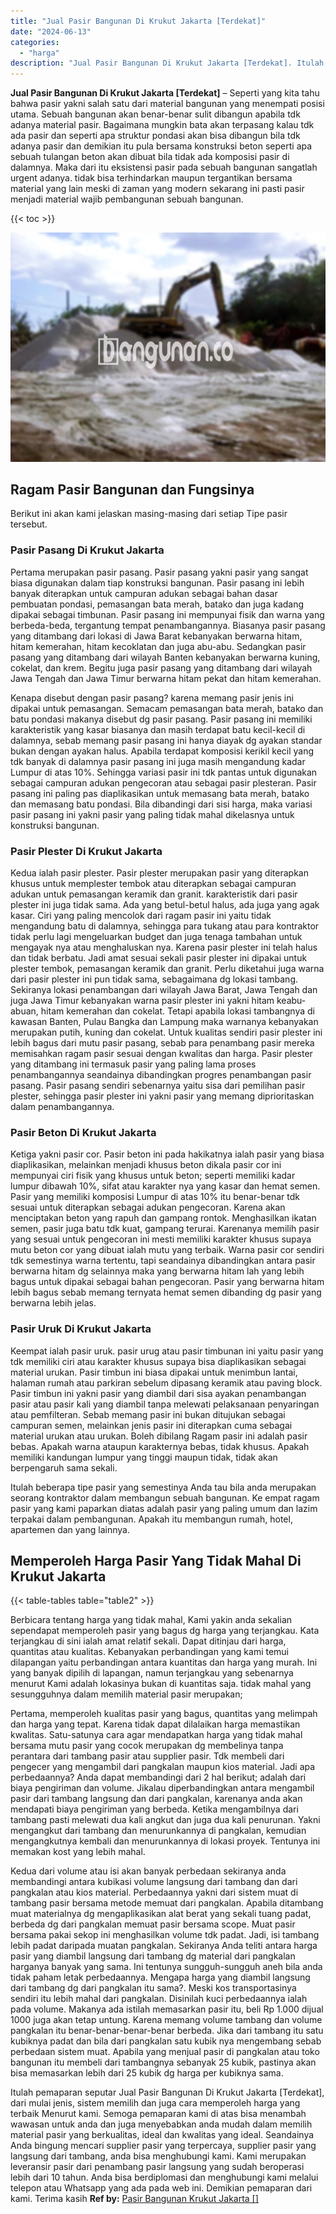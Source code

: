 ```yaml
---
title: "Jual Pasir Bangunan Di Krukut Jakarta [Terdekat]"
date: "2024-06-13"
categories: 
  - "harga"
description: "Jual Pasir Bangunan Di Krukut Jakarta [Terdekat]. Itulah pemaparan seputar Jual Pasir Bangunan Di Krukut Jakarta [Terdekat], dari mulai jenis, sistem memil..."
---
```


**Jual Pasir Bangunan Di Krukut Jakarta \[Terdekat\]** – Seperti yang kita tahu bahwa pasir yakni salah satu dari material bangunan yang menempati posisi utama. Sebuah bangunan akan benar-benar sulit dibangun apabila tdk adanya material pasir. Bagaimana mungkin bata akan terpasang kalau tdk ada pasir dan seperti apa struktur pondasi akan bisa dibangun bila tdk adanya pasir dan demikian itu pula bersama konstruksi beton seperti apa sebuah tulangan beton akan dibuat bila tidak ada komposisi pasir di dalamnya. Maka dari itu eksistensi pasir pada sebuah bangunan sangatlah urgent adanya. tidak bisa terhindarkan maupun tergantikan bersama material yang lain meski di zaman yang modern sekarang ini pasti pasir menjadi material wajib pembangunan sebuah bangunan.

{{< toc >}}

![Jual Pasir Bangunan Di Krukut Jakarta [Terdekat]](/images/jual-pasir-bangunan-42.png)

## Ragam Pasir Bangunan dan Fungsinya

Berikut ini akan kami jelaskan masing-masing dari setiap Tipe pasir tersebut.

### Pasir Pasang Di Krukut Jakarta

Pertama merupakan pasir pasang. Pasir pasang yakni pasir yang sangat biasa digunakan dalam tiap konstruksi bangunan. Pasir pasang ini lebih banyak diterapkan untuk campuran adukan sebagai bahan dasar pembuatan pondasi, pemasangan bata merah, batako dan juga kadang dipakai sebagai timbunan. Pasir pasang ini mempunyai fisik dan warna yang berbeda-beda, tergantung tempat penambangannya. Biasanya pasir pasang yang ditambang dari lokasi di Jawa Barat kebanyakan berwarna hitam, hitam kemerahan, hitam kecoklatan dan juga abu-abu. Sedangkan pasir pasang yang ditambang dari wilayah Banten kebanyakan berwarna kuning, cokelat, dan krem. Begitu juga pasir pasang yang ditambang dari wilayah Jawa Tengah dan Jawa Timur berwarna hitam pekat dan hitam kemerahan.

Kenapa disebut dengan pasir pasang? karena memang pasir jenis ini dipakai untuk pemasangan. Semacam pemasangan bata merah, batako dan batu pondasi makanya disebut dg pasir pasang. Pasir pasang ini memiliki karakteristik yang kasar biasanya dan masih terdapat batu kecil-kecil di dalamnya, sebab memang pasir pasang ini hanya diayak dg ayakan standar bukan dengan ayakan halus. Apabila terdapat komposisi kerikil kecil yang tdk banyak di dalamnya pasir pasang ini juga masih mengandung kadar Lumpur di atas 10%. Sehingga variasi pasir ini tdk pantas untuk digunakan sebagai campuran adukan pengecoran atau sebagai pasir plesteran. Pasir pasang ini paling pas diaplikasikan untuk memasang bata merah, batako dan memasang batu pondasi. Bila dibandingi dari sisi harga, maka variasi pasir pasang ini yakni pasir yang paling tidak mahal dikelasnya untuk konstruksi bangunan.

### Pasir Plester Di Krukut Jakarta

Kedua ialah pasir plester. Pasir plester merupakan pasir yang diterapkan khusus untuk memplester tembok atau diterapkan sebagai campuran adukan untuk pemasangan keramik dan granit. karakteristik dari pasir plester ini juga tidak sama. Ada yang betul-betul halus, ada juga yang agak kasar. Ciri yang paling mencolok dari ragam pasir ini yaitu tidak mengandung batu di dalamnya, sehingga para tukang atau para kontraktor tidak perlu lagi mengeluarkan budget dan juga tenaga tambahan untuk mengayak nya atau menghaluskan nya. Karena pasir plester ini telah halus dan tidak berbatu. Jadi amat sesuai sekali pasir plester ini dipakai untuk plester tembok, pemasangan keramik dan granit. Perlu diketahui juga warna dari pasir plester ini pun tidak sama, sebagaimana dg lokasi tambang. Sekiranya lokasi penambangan dari wilayah Jawa Barat, Jawa Tengah dan juga Jawa Timur kebanyakan warna pasir plester ini yakni hitam keabu-abuan, hitam kemerahan dan cokelat. Tetapi apabila lokasi tambangnya di kawasan Banten, Pulau Bangka dan Lampung maka warnanya kebanyakan merupakan putih, kuning dan cokelat. Untuk kualitas sendiri pasir plester ini lebih bagus dari mutu pasir pasang, sebab para penambang pasir mereka memisahkan ragam pasir sesuai dengan kwalitas dan harga. Pasir plester yang ditambang ini termasuk pasir yang paling lama proses penambangannya seandainya dibandingkan progres penambangan pasir pasang. Pasir pasang sendiri sebenarnya yaitu sisa dari pemilihan pasir plester, sehingga pasir plester ini yakni pasir yang memang diprioritaskan dalam penambangannya.

### Pasir Beton Di Krukut Jakarta

Ketiga yakni pasir cor. Pasir beton ini pada hakikatnya ialah pasir yang biasa diaplikasikan, melainkan menjadi khusus beton dikala pasir cor ini mempunyai ciri fisik yang khusus untuk beton; seperti memiliki kadar lumpur dibawah 10%, sifat atau karakter nya yang kasar dan hemat semen. Pasir yang memiliki komposisi Lumpur di atas 10% itu benar-benar tdk sesuai untuk diterapkan sebagai adukan pengecoran. Karena akan menciptakan beton yang rapuh dan gampang rontok. Menghasilkan ikatan semen, pasir juga batu tdk kuat, gampang terurai. Karenanya memilih pasir yang sesuai untuk pengecoran ini mesti memiliki karakter khusus supaya mutu beton cor yang dibuat ialah mutu yang terbaik. Warna pasir cor sendiri tdk semestinya warna tertentu, tapi seandainya dibandingkan antara pasir berwarna hitam dg selainnya maka yang berwarna hitam lah yang lebih bagus untuk dipakai sebagai bahan pengecoran. Pasir yang berwarna hitam lebih bagus sebab memang ternyata hemat semen dibanding dg pasir yang berwarna lebih jelas.

### Pasir Uruk Di Krukut Jakarta

Keempat ialah pasir uruk. pasir urug atau pasir timbunan ini yaitu pasir yang tdk memiliki ciri atau karakter khusus supaya bisa diaplikasikan sebagai material urukan. Pasir timbun ini biasa dipakai untuk menimbun lantai, halaman rumah atau parkiran sebelum dipasang keramik atau paving block. Pasir timbun ini yakni pasir yang diambil dari sisa ayakan penambangan pasir atau pasir kali yang diambil tanpa melewati pelaksanaan penyaringan atau pemfilteran. Sebab memang pasir ini bukan ditujukan sebagai campuran semen, melainkan jenis pasir ini diterapkan cuma sebagai material urukan atau urukan. Boleh dibilang Ragam pasir ini adalah pasir bebas. Apakah warna ataupun karakternya bebas, tidak khusus. Apakah memiliki kandungan lumpur yang tinggi maupun tidak, tidak akan berpengaruh sama sekali.

Itulah beberapa tipe pasir yang semestinya Anda tau bila anda merupakan seorang kontraktor dalam membangun sebuah bangunan. Ke empat ragam pasir yang kami paparkan diatas adalah pasir yang paling umum dan lazim terpakai dalam pembangunan. Apakah itu membangun rumah, hotel, apartemen dan yang lainnya.

## Memperoleh Harga Pasir Yang Tidak Mahal Di Krukut Jakarta

{{< table-tables table="table2" >}}

Berbicara tentang harga yang tidak mahal, Kami yakin anda sekalian sependapat memperoleh pasir yang bagus dg harga yang terjangkau. Kata terjangkau di sini ialah amat relatif sekali. Dapat ditinjau dari harga, quantitas atau kualitas. Kebanyakan perbandingan yang kami temui dilapangan yaitu perbandingan antara kuantitas dan harga yang murah. Ini yang banyak dipilih di lapangan, namun terjangkau yang sebenarnya menurut Kami adalah lokasinya bukan di kuantitas saja. tidak mahal yang sesungguhnya dalam memilih material pasir merupakan;

Pertama, memperoleh kualitas pasir yang bagus, quantitas yang melimpah dan harga yang tepat. Karena tidak dapat dilalaikan harga memastikan kwalitas. Satu-satunya cara agar mendapatkan harga yang tidak mahal bersama mutu pasir yang cocok merupakan dg membelinya tanpa perantara dari tambang pasir atau supplier pasir. Tdk membeli dari pengecer yang mengambil dari pangkalan maupun kios material. Jadi apa perbedaannya? Anda dapat membandingi dari 2 hal berikut; adalah dari biaya pengiriman dan volume. Jikalau diperbandingkan antara mengambil pasir dari tambang langsung dan dari pangkalan, karenanya anda akan mendapati biaya pengiriman yang berbeda. Ketika mengambilnya dari tambang pasti melewati dua kali angkut dan juga dua kali penurunan. Yakni mengangkut dari tambang dan menurunkannya di pangkalan, kemudian mengangkutnya kembali dan menurunkannya di lokasi proyek. Tentunya ini memakan kost yang lebih mahal.

Kedua dari volume atau isi akan banyak perbedaan sekiranya anda membandingi antara kubikasi volume langsung dari tambang dan dari pangkalan atau kios material. Perbedaannya yakni dari sistem muat di tambang pasir bersama metode memuat dari pangkalan. Apabila ditambang muat materialnya dg mengaplikasikan alat berat yang sekali tuang padat, berbeda dg dari pangkalan memuat pasir bersama scope. Muat pasir bersama pakai sekop ini menghasilkan volume tdk padat. Jadi, isi tambang lebih padat daripada muatan pangkalan. Sekiranya Anda teliti antara harga pasir yang diambil langsung dari tambang dg material dari pangkalan harganya banyak yang sama. Ini tentunya sungguh-sungguh aneh bila anda tidak paham letak perbedaannya. Mengapa harga yang diambil langsung dari tambang dg dari pangkalan itu sama?. Meski kos transportasinya sendiri itu lebih mahal dari pangkalan. Disinilah kuci perbedaannya ialah pada volume. Makanya ada istilah memasarkan pasir itu, beli Rp 1.000 dijual 1000 juga akan tetap untung. Karena memang volume tambang dan volume pangkalan itu benar-benar-benar-benar berbeda. Jika dari tambang itu satu kubiknya padat dan bila dari pangkalan satu kubik nya mengembang sebab perbedaan sistem muat. Apabila yang menjual pasir di pangkalan atau toko bangunan itu membeli dari tambangnya sebanyak 25 kubik, pastinya akan bisa memasarkan lebih dari 25 kubik dg harga per kubiknya sama.

Itulah pemaparan seputar Jual Pasir Bangunan Di Krukut Jakarta \[Terdekat\], dari mulai jenis, sistem memilih dan juga cara memperoleh harga yang terbaik Menurut kami. Semoga pemaparan kami di atas bisa menambah wawasan untuk anda dan juga menyebabkan anda mudah dalam memilih material pasir yang berkualitas, ideal dan kwalitas yang ideal. Seandainya Anda bingung mencari supplier pasir yang terpercaya, supplier pasir yang langsung dari tambang, anda bisa menghubungi kami. Kami merupakan leveransir pasir dari penambang pasir langsung yang sudah beroperasi lebih dari 10 tahun. Anda bisa berdiplomasi dan menghubungi kami melalui telepon atau Whatsapp yang ada pada web ini. Demikian pemaparan dari kami. Terima kasih
**Ref by:** [Pasir Bangunan Krukut Jakarta []](https://id.wikipedia.org/wiki/Pasir)
